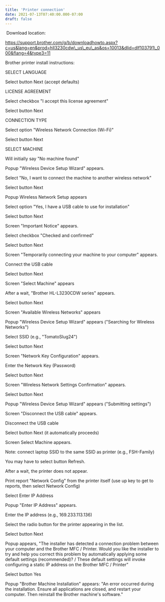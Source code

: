 ```yaml
---
title: 'Printer connection'
date: 2021-07-13T07:40:00.000-07:00
draft: false
---
```


 Download location:

https://support.brother.com/g/b/downloadhowto.aspx?c=us&lang=en&prod=hll3230cdw\_us\_eu\_as&os=10013&dlid=dlf103791\_000&flang=4&type3=11

  

Brother printer install instructions:

SELECT LANGUAGE

Select button Next (accept defaults)

  

LICENSE AGREEMENT

Select checkbox "I accept this license agreement"

Select button Next

  

CONNECTION TYPE

Select option "Wireless Network Connection (Wi-Fi)"

Select button Next

  

SELECT MACHINE

Will initially say "No machine found"

Popup "Wireless Device Setup Wizard" appears.

Select "No, I want to connect the machine to another wireless network"

Select button Next

  

Popup Wireless Network Setup appears

Select option "Yes, I have a USB cable to use for installation"

Select button Next

  

Screen "Important Notice" appears.

Select checkbox "Checked and confirmed"

Select button Next

  

Screen "Temporarily connecting your machine to your computer" appears.

Connect the USB cable

Select button Next

  

Screen "Select Machine" appears

After a wait, "Brother HL-L3230CDW series" appears.

Select button Next

  

Screen "Available Wireless Networks" appears

Popup "Wireless Device Setup Wizard" appears ("Searching for Wireless Networks")

Select SSID (e.g., "TomatoSlug24")

Select button Next

  

Screen "Network Key Configuration" appears.

Enter the Network Key (Password)

Select button Next

  

Screen "Wireless Network Settings Confirmation" appears.

Select button Next

  

Popup "Wireless Device Setup Wizard" appears ("Submitting settings")

  

Screen "Disconnect the USB cable" appears.

Disconnect the USB cable

Select button Next (it automatically proceeds)

  

Screen Select Machine appears.

Note: connect laptop SSID to the same SSID as printer (e.g., FSH-Family)

You may have to select button Refresh.

After a wait, the printer does not appear.

  

Print report "Network Config" from the printer itself (use up key to get to reports, then select Network Config)

Select Enter IP Address

Popup "Enter IP Address" appears.

Enter the IP address (e.g., 169.233.113.136)

Select the radio button for the printer appearing in the list.

Select button Next

  

Popup appears, "The installer has detected a connection problem between your computer and the Brother MFC / Printer. Would you like the installer to try and help you correct this problem by automatically applying some default settings (recommended)? / These default settings will invoke configuring a static IP address on the Brother MFC / Printer"

Select button Yes

Popup "Brother Machine Installation" appears: "An error occurred during the installation. Ensure all applications are closed, and restart your computer. Then reinstall the Brother machine's software."